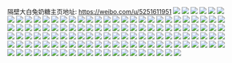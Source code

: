 隔壁大白兔奶糖主页地址: https://weibo.com/u/5251611951 
![](https://wx4.sinaimg.cn/mw2000/005Jpeazgy1h8t0kctnrsj30u0140gs2.jpg) 
![](https://wx4.sinaimg.cn/mw2000/005Jpeazgy1h8t0kdbt63j30u013q42x.jpg) 
![](https://wx4.sinaimg.cn/mw2000/005Jpeazgy1h8t0ke2ltqj30u01hc116.jpg) 
![](https://wx4.sinaimg.cn/mw2000/005Jpeazgy1h8t0kf44f9j30u0134tgb.jpg) 
![](https://wx4.sinaimg.cn/mw2000/005Jpeazgy1h8t0khgfqqj30u0140n4l.jpg) 
![](https://wx4.sinaimg.cn/mw2000/005Jpeazgy1h8t0kfk9v4j30u0140435.jpg) 
![](https://wx4.sinaimg.cn/mw2000/005Jpeazgy1h8t0kjt5pxj30u01407dh.jpg) 
![](https://wx4.sinaimg.cn/mw2000/005Jpeazgy1h8t0kkk36ej30u0140dnx.jpg) 
![](https://wx4.sinaimg.cn/mw2000/005Jpeazgy1h8t0kl9bklj30u0140dl7.jpg) 
![](https://wx4.sinaimg.cn/mw2000/005Jpeazgy1h8t0kw7q0aj30u0140tej.jpg) 
![](https://wx4.sinaimg.cn/mw2000/005Jpeazgy1h8t0km244yj30u0140ajv.jpg) 
![](https://wx4.sinaimg.cn/mw2000/005Jpeazgy1h82czo54ehj30u0140458.jpg) 
![](https://wx4.sinaimg.cn/mw2000/005Jpeazgy1h82czmkksyj30u01407bk.jpg) 
![](https://wx4.sinaimg.cn/mw2000/005Jpeazgy1h82czoxmboj30u0140n6i.jpg) 
![](https://wx4.sinaimg.cn/mw2000/005Jpeazgy1h82czpteffj30u01407fy.jpg) 
![](https://wx4.sinaimg.cn/mw2000/005Jpeazgy1h82czqk6ilj30u0140tg1.jpg) 
![](https://wx4.sinaimg.cn/mw2000/005Jpeazgy1h82czsb7jhj30u0140doc.jpg) 
![](https://wx4.sinaimg.cn/mw2000/005Jpeazgy1h82cztpe4rj30u013z79w.jpg) 
![](https://wx4.sinaimg.cn/mw2000/005Jpeazgy1h82czsypb1j30u0140n32.jpg) 
![](https://wx4.sinaimg.cn/mw2000/005Jpeazgy1h82czuauhtj30u0140teo.jpg) 
![](https://wx4.sinaimg.cn/mw2000/005Jpeazgy1h82czv1rj0j30u0140dp5.jpg) 
![](https://wx4.sinaimg.cn/mw2000/005Jpeazly1h769p5qazyj30u01404bp.jpg) 
![](https://wx4.sinaimg.cn/mw2000/005Jpeazly1h769p7gczuj30u0140na8.jpg) 
![](https://wx4.sinaimg.cn/mw2000/005Jpeazly1h769p92f0pj30u013zamp.jpg) 
![](https://wx4.sinaimg.cn/mw2000/005Jpeazly1h769pa30jbj30u0140gte.jpg) 
![](https://wx4.sinaimg.cn/mw2000/005Jpeazly1h769p2oab3j30u0140gu6.jpg) 
![](https://wx4.sinaimg.cn/mw2000/005Jpeazly1h769patgcwj30u01400vq.jpg) 
![](https://wx4.sinaimg.cn/mw2000/005Jpeazly1h769pbsiyjj30u0140q9a.jpg) 
![](https://wx4.sinaimg.cn/mw2000/005Jpeazly1h769pcmkq7j30u014041e.jpg) 
![](https://wx4.sinaimg.cn/mw2000/005Jpeazly1h769pfxrm2j30u01407bk.jpg) 
![](https://wx4.sinaimg.cn/mw2000/005Jpeazly1h769do2minj30u013z10d.jpg) 
![](https://wx4.sinaimg.cn/mw2000/005Jpeazly1h769dozvmyj30u013un57.jpg) 
![](https://wx4.sinaimg.cn/mw2000/005Jpeazly1h769dtla1yj30u013zn82.jpg) 
![](https://wx4.sinaimg.cn/mw2000/005Jpeazly1h769dn877wj30u0141n4k.jpg) 
![](https://wx4.sinaimg.cn/mw2000/005Jpeazly1h769dseb6xj30u01hcdzb.jpg) 
![](https://wx4.sinaimg.cn/mw2000/005Jpeazly1h769duju9kj30u01hcn5g.jpg) 
![](https://wx4.sinaimg.cn/mw2000/005Jpeazgy1h4vy4sotxcj30u013zgta.jpg) 
![](https://wx4.sinaimg.cn/mw2000/005Jpeazgy1h4vy4tbhd3j31hc0u0jyn.jpg) 
![](https://wx4.sinaimg.cn/mw2000/005Jpeazgy1h4vy4u9wlcj30u013zjys.jpg) 
![](https://wx4.sinaimg.cn/mw2000/005Jpeazgy1h4vy4uxt0gj30u013zn6u.jpg) 
![](https://wx4.sinaimg.cn/mw2000/005Jpeazgy1h4vy4ruuonj30u014lah6.jpg) 
![](https://wx4.sinaimg.cn/mw2000/005Jpeazgy1h4vy4vtdsqj30u0140jyq.jpg) 
![](https://wx4.sinaimg.cn/mw2000/005Jpeazgy1h47unuupzoj32c03401l0.jpg) 
![](https://wx4.sinaimg.cn/mw2000/005Jpeazgy1h47uo6t32pj32bz2z2qv7.jpg) 
![](https://wx4.sinaimg.cn/mw2000/005Jpeazgy1h47uou7i4ij32c0340qv7.jpg) 
![](https://wx4.sinaimg.cn/mw2000/005Jpeazgy1h47upa2ifxj32c0340x6r.jpg) 
![](https://wx4.sinaimg.cn/mw2000/005Jpeazgy1h47unckjgij32c0340u0z.jpg) 
![](https://wx4.sinaimg.cn/mw2000/005Jpeazgy1h47upxs1q2j32c0340hdv.jpg) 
![](https://wx4.sinaimg.cn/mw2000/005Jpeazgy1h47upr6dsrj32c0340qv8.jpg) 
![](https://wx4.sinaimg.cn/mw2000/005Jpeazgy1h47umxln7dj32bz2qgnpe.jpg) 
![](https://wx4.sinaimg.cn/mw2000/005Jpeazgy1h47uphvqtij32c0340x6r.jpg) 
![](https://wx4.sinaimg.cn/mw2000/005Jpeazgy1h23lxzz2pej31j02ps4qq.jpg) 
![](https://wx4.sinaimg.cn/mw2000/005Jpeazgy1h23ly4o0pgj31j02psx6p.jpg) 
![](https://wx4.sinaimg.cn/mw2000/005Jpeazgy1h23lxvd3qmj31j02ps4qq.jpg) 
![](https://wx4.sinaimg.cn/mw2000/005Jpeazgy1h23ly8xhwaj31ix2oq1ky.jpg) 
![](https://wx4.sinaimg.cn/mw2000/005Jpeazgy1h20zvo4hpfj32c033zqv6.jpg) 
![](https://wx4.sinaimg.cn/mw2000/005Jpeazgy1h20zvq3fosj32c03404qq.jpg) 
![](https://wx4.sinaimg.cn/mw2000/005Jpeazgy1h20zvmbtudj32c0340kjm.jpg) 
![](https://wx4.sinaimg.cn/mw2000/005Jpeazgy1h20zvrxnguj32c03404qq.jpg) 
![](https://wx4.sinaimg.cn/mw2000/005Jpeazgy1h20zvkhoczj32bz311npe.jpg) 
![](https://wx4.sinaimg.cn/mw2000/005Jpeazgy1h20zwmmyqlj30u0140qa0.jpg) 
![](https://wx4.sinaimg.cn/mw2000/005Jpeazgy1h20zvt35d0j32c03407wi.jpg) 
![](https://wx4.sinaimg.cn/mw2000/005Jpeazgy1h20zvitgxlj33402c0b2a.jpg) 
![](https://wx4.sinaimg.cn/mw2000/005Jpeazgy1h20zvuial4j32c03407wj.jpg) 
![](https://wx4.sinaimg.cn/mw2000/005Jpeazgy1h0viqd0cn1j30u013g7im.jpg) 
![](https://wx4.sinaimg.cn/mw2000/005Jpeazgy1h0viqqkfftj30u0140am9.jpg) 
![](https://wx4.sinaimg.cn/mw2000/005Jpeazgy1h0viqonf6xj30u0140k3y.jpg) 
![](https://wx4.sinaimg.cn/mw2000/005Jpeazgy1h0viqfg8bbj30u013dwvs.jpg) 
![](https://wx4.sinaimg.cn/mw2000/005Jpeazgy1h0viqari6zj30u0140wux.jpg) 
![](https://wx4.sinaimg.cn/mw2000/005Jpeazgy1h0viqhoxkxj30u0140k8j.jpg) 
![](https://wx4.sinaimg.cn/mw2000/005Jpeazgy1gzol3w7tdxj32xq27ax6q.jpg) 
![](https://wx4.sinaimg.cn/mw2000/005Jpeazgy1gzol3xocbqj324v2wr1ky.jpg) 
![](https://wx4.sinaimg.cn/mw2000/005Jpeazgy1gzol3yu85nj329n349x6p.jpg) 
![](https://wx4.sinaimg.cn/mw2000/005Jpeazgy1gzol40b80uj32882yzhdu.jpg) 
![](https://wx4.sinaimg.cn/mw2000/005Jpeazgy1gxp332ovroj32c033znpg.jpg) 
![](https://wx4.sinaimg.cn/mw2000/005Jpeazgy1gxp338r05tj328j338u0y.jpg) 
![](https://wx4.sinaimg.cn/mw2000/005Jpeazgy1gxp341uxgmj32bz32ze84.jpg) 
![](https://wx4.sinaimg.cn/mw2000/005Jpeazgy1gxp336yca6j32c0340e85.jpg) 
![](https://wx4.sinaimg.cn/mw2000/005Jpeazgy1gxp3485pwaj327430p7wj.jpg) 
![](https://wx4.sinaimg.cn/mw2000/005Jpeazgy1gxp346d1eqj32c035pqv8.jpg) 
![](https://wx4.sinaimg.cn/mw2000/005Jpeazgy1gxb6mhoe36j30u0191grc.jpg) 
![](https://wx4.sinaimg.cn/mw2000/005Jpeazgy1gxb6mio58kj30u0191n49.jpg) 
![](https://wx4.sinaimg.cn/mw2000/005Jpeazgy1gxb6mjo5a9j30u019rwnv.jpg) 
![](https://wx4.sinaimg.cn/mw2000/005Jpeazgy1gxb6mgy6lnj30u0191jyd.jpg) 
![](https://wx4.sinaimg.cn/mw2000/005Jpeazgy1gxb6mkeqjlj30u01917c1.jpg) 
![](https://wx4.sinaimg.cn/mw2000/005Jpeazgy1gxb6mlbuihj30u0191tjd.jpg) 
![](https://wx4.sinaimg.cn/mw2000/005Jpeazgy1gxb6mn5cplj30u019yn5g.jpg) 
![](https://wx4.sinaimg.cn/mw2000/005Jpeazgy1gxb6mnyyy0j30u0191qay.jpg) 
![](https://wx4.sinaimg.cn/mw2000/005Jpeazgy1gxb6moxmrmj31910u0489.jpg) 
![](https://wx4.sinaimg.cn/mw2000/005Jpeazgy1gv949g7b6oj62bz2bzx6p02.jpg) 
![](https://wx4.sinaimg.cn/mw2000/005Jpeazgy1gv949dvwwkj62c0340u0x02.jpg) 
![](https://wx4.sinaimg.cn/mw2000/005Jpeazgy1gv949is0o4j62c03401ky02.jpg) 
![](https://wx4.sinaimg.cn/mw2000/005Jpeazgy1gv949lnzdkj62c0340u0y02.jpg) 
![](https://wx4.sinaimg.cn/mw2000/005Jpeazgy1gv949q3xuyj61w82dahdt02.jpg) 
![](https://wx4.sinaimg.cn/mw2000/005Jpeazgy1gv949oeja9j62632w41ky02.jpg) 
![](https://wx4.sinaimg.cn/mw2000/005Jpeazly1gu5lo6conkj32c03401ky.jpg) 
![](https://wx4.sinaimg.cn/mw2000/005Jpeazly1gu5lofqccxj32c0340x6q.jpg) 
![](https://wx4.sinaimg.cn/mw2000/005Jpeazly1gu5lo2z176j32c03401kz.jpg) 
![](https://wx4.sinaimg.cn/mw2000/005Jpeazly1gu5loacbxqj32c03407wj.jpg) 
![](https://wx4.sinaimg.cn/mw2000/005Jpeazly1gu5loh1mo1j326d26db2a.jpg) 
![](https://wx4.sinaimg.cn/mw2000/005Jpeazly1gu5loe8oeej32c0340x6r.jpg) 
![](https://wx4.sinaimg.cn/mw2000/005Jpeazgy1gsld5uzmn5j30u0140jvk.jpg) 
![](https://wx4.sinaimg.cn/mw2000/005Jpeazgy1gsld5mryfaj30u0140dle.jpg) 
![](https://wx4.sinaimg.cn/mw2000/005Jpeazgy1gsld8kgmldj30u01407a6.jpg) 
![](https://wx4.sinaimg.cn/mw2000/005Jpeazgy1gsld8o7qn6j30u01400wi.jpg) 
![](https://wx4.sinaimg.cn/mw2000/005Jpeazgy1gsld8xzs98j30u0140qa0.jpg) 
![](https://wx4.sinaimg.cn/mw2000/005Jpeazgy1gsld9dk12sj30u01400yw.jpg) 
![](https://wx4.sinaimg.cn/mw2000/005Jpeazgy1gr2suc0b68j32c0340he3.jpg) 
![](https://wx4.sinaimg.cn/mw2000/005Jpeazgy1gr2suixtdnj32c0340x6z.jpg) 
![](https://wx4.sinaimg.cn/mw2000/005Jpeazgy1gr2sujwt6hj32801o0b29.jpg) 
![](https://wx4.sinaimg.cn/mw2000/005Jpeazgy1gr2sulpxa8j32c0340x6p.jpg) 
![](https://wx4.sinaimg.cn/mw2000/005Jpeazgy1gr2sufft5lj32c03404r0.jpg) 
![](https://wx4.sinaimg.cn/mw2000/005Jpeazgy1gr2sur4zkvj32c0340he3.jpg) 
![](https://wx4.sinaimg.cn/mw2000/005Jpeazgy1gr2sv23e2gj32801o0e84.jpg) 
![](https://wx4.sinaimg.cn/mw2000/005Jpeazgy1gr2sux5yaaj32gscn0qvg.jpg) 
![](https://wx4.sinaimg.cn/mw2000/005Jpeazgy1gr2suz2aidj32c0340e82.jpg) 
![](https://wx4.sinaimg.cn/mw2000/005Jpeazgy1gqnjjmw6xmj327133z1l3.jpg) 
![](https://wx4.sinaimg.cn/mw2000/005Jpeazgy1gqnjjpao6qj323t2t3e87.jpg) 
![](https://wx4.sinaimg.cn/mw2000/005Jpeazgy1gqnjjhdhtaj32c0340u0y.jpg) 
![](https://wx4.sinaimg.cn/mw2000/005Jpeazgy1gqnjn4duo5j32c0340x6x.jpg) 
![](https://wx4.sinaimg.cn/mw2000/005Jpeazgy1gqnjn0rn6bj311c33y4qp.jpg) 
![](https://wx4.sinaimg.cn/mw2000/005Jpeazgy1gqnjn5vk66j32c0340kjm.jpg) 
![](https://wx4.sinaimg.cn/mw2000/005Jpeazgy1gql72z46fyj30vc15su0x.jpg) 
![](https://wx4.sinaimg.cn/mw2000/005Jpeazgy1gql732qsn4j32c0340qvf.jpg) 
![](https://wx4.sinaimg.cn/mw2000/005Jpeazgy1gql72x2eytj32c03401l7.jpg) 
![](https://wx4.sinaimg.cn/mw2000/005Jpeazgy1gql734b1dgj33402c04qq.jpg) 
